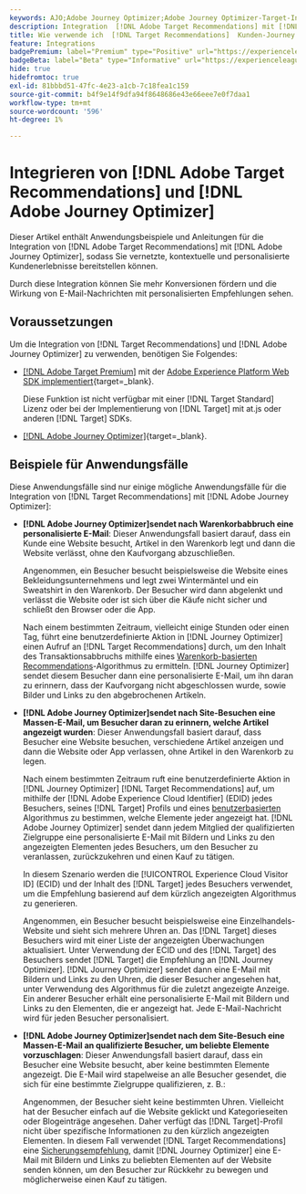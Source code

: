 ```yaml
---
keywords: AJO;Adobe Journey Optimizer;Adobe Journey Optimizer-Target-Integration;Recommendations;Target-Recommendations;Integration
description: Integration  [!DNL Adobe Target Recommendations] mit [!DNL Adobe Journey Optimizer].
title: Wie verwende ich  [!DNL Target Recommendations]  Kunden-Journey [!DNL Adobe Journey Optimizer]?
feature: Integrations
badgePremium: label="Premium" type="Positive" url="https://experienceleague.adobe.com/docs/target/using/introduction/intro.html?lang=de#premium newtab=true" tooltip="Hier finden Sie Informationen zum Lieferumfang von Target Premium."
badgeBeta: label="Beta" type="Informative" url="https://experienceleague.adobe.com/docs/target/using/introduction/intro.html?lang=de#beta newtab=true" tooltip="Was sind Beta-Funktionen in  [!DNL Adobe Target]?"
hide: true
hidefromtoc: true
exl-id: 81bbbd51-47fc-4e23-a1cb-7c18fea1c159
source-git-commit: b4f9e14f9dfa94f8648686e43e66eee7e0f7daa1
workflow-type: tm+mt
source-wordcount: '596'
ht-degree: 1%

---
```


# Integrieren von [!DNL Adobe Target Recommendations] und [!DNL Adobe Journey Optimizer]

Dieser Artikel enthält Anwendungsbeispiele und Anleitungen für die Integration von [!DNL Adobe Target Recommendations] mit [!DNL Adobe Journey Optimizer], sodass Sie vernetzte, kontextuelle und personalisierte Kundenerlebnisse bereitstellen können.

Durch diese Integration können Sie mehr Konversionen fördern und die Wirkung von E-Mail-Nachrichten mit personalisierten Empfehlungen sehen.

## Voraussetzungen 

Um die Integration von [!DNL Target Recommendations] und [!DNL Adobe Journey Optimizer] zu verwenden, benötigen Sie Folgendes:

* [[!DNL Adobe Target Premium]](/help/main/c-intro/intro.md#premium) mit der [Adobe Experience Platform Web SDK implementiert](https://experienceleague.adobe.com/en/docs/target-dev/developer/client-side/aep-web-sdk){target=_blank}.

  Diese Funktion ist nicht verfügbar mit einer [!DNL Target Standard] Lizenz oder bei der Implementierung von [!DNL Target] mit at.js oder anderen [!DNL Target] SDKs.

* [[!DNL Adobe Journey Optimizer]](https://experienceleague.adobe.com/de/docs/journey-optimizer/using/ajo-home){target=_blank}.

## Beispiele für Anwendungsfälle

Diese Anwendungsfälle sind nur einige mögliche Anwendungsfälle für die Integration von [!DNL Target Recommendations] mit [!DNL Adobe Journey Optimizer]:

* **[!DNL Adobe Journey Optimizer]sendet nach Warenkorbabbruch eine personalisierte E-Mail**: Dieser Anwendungsfall basiert darauf, dass ein Kunde eine Website besucht, Artikel in den Warenkorb legt und dann die Website verlässt, ohne den Kaufvorgang abzuschließen.

  Angenommen, ein Besucher besucht beispielsweise die Website eines Bekleidungsunternehmens und legt zwei Wintermäntel und ein Sweatshirt in den Warenkorb. Der Besucher wird dann abgelenkt und verlässt die Website oder ist sich über die Käufe nicht sicher und schließt den Browser oder die App.

  Nach einem bestimmten Zeitraum, vielleicht einige Stunden oder einen Tag, führt eine benutzerdefinierte Aktion in [!DNL Journey Optimizer] einen Aufruf an [!DNL Target Recommendations] durch, um den Inhalt des Transaktionsabbruchs mithilfe eines [Warenkorb-basierten Recommendations](/help/main/c-recommendations/c-algorithms/base-the-recommendation-on-a-recommendation-key.md)-Algorithmus zu ermitteln. [!DNL Journey Optimizer] sendet diesem Besucher dann eine personalisierte E-Mail, um ihn daran zu erinnern, dass der Kaufvorgang nicht abgeschlossen wurde, sowie Bilder und Links zu den abgebrochenen Artikeln.

* **[!DNL Adobe Journey Optimizer]sendet nach Site-Besuchen eine Massen-E-Mail, um Besucher daran zu erinnern, welche Artikel angezeigt wurden**: Dieser Anwendungsfall basiert darauf, dass Besucher eine Website besuchen, verschiedene Artikel anzeigen und dann die Website oder App verlassen, ohne Artikel in den Warenkorb zu legen.

  Nach einem bestimmten Zeitraum ruft eine benutzerdefinierte Aktion in [!DNL Journey Optimizer] [!DNL Target Recommendations] auf, um mithilfe der [!DNL Adobe Experience Cloud Identifier] (EDID) jedes Besuchers, seines [!DNL Target] Profils und eines [benutzerbasierten](/help/main/c-recommendations/c-algorithms/base-the-recommendation-on-a-recommendation-key.md) Algorithmus zu bestimmen, welche Elemente jeder angezeigt hat. [!DNL Adobe Journey Optimizer] sendet dann jedem Mitglied der qualifizierten Zielgruppe eine personalisierte E-Mail mit Bildern und Links zu den angezeigten Elementen jedes Besuchers, um den Besucher zu veranlassen, zurückzukehren und einen Kauf zu tätigen.

  In diesem Szenario werden die [!UICONTROL Experience Cloud Visitor ID] (ECID) und der Inhalt des [!DNL Target] jedes Besuchers verwendet, um die Empfehlung basierend auf dem kürzlich angezeigten Algorithmus zu generieren.

  Angenommen, ein Besucher besucht beispielsweise eine Einzelhandels-Website und sieht sich mehrere Uhren an. Das [!DNL Target] dieses Besuchers wird mit einer Liste der angezeigten Überwachungen aktualisiert. Unter Verwendung der ECID und des [!DNL Target] des Besuchers sendet [!DNL Target] die Empfehlung an [!DNL Journey Optimizer]. [!DNL Journey Optimizer] sendet dann eine E-Mail mit Bildern und Links zu den Uhren, die dieser Besucher angesehen hat, unter Verwendung des Algorithmus für die zuletzt angezeigte Anzeige. Ein anderer Besucher erhält eine personalisierte E-Mail mit Bildern und Links zu den Elementen, die er angezeigt hat. Jede E-Mail-Nachricht wird für jeden Besucher personalisiert.

* **[!DNL Adobe Journey Optimizer]sendet nach dem Site-Besuch eine Massen-E-Mail an qualifizierte Besucher, um beliebte Elemente vorzuschlagen**: Dieser Anwendungsfall basiert darauf, dass ein Besucher eine Website besucht, aber keine bestimmten Elemente angezeigt. Die E-Mail wird stapelweise an alle Besucher gesendet, die sich für eine bestimmte Zielgruppe qualifizieren, z. B.:

  Angenommen, der Besucher sieht keine bestimmten Uhren. Vielleicht hat der Besucher einfach auf die Website geklickt und Kategorieseiten oder Blogeinträge angesehen. Daher verfügt das [!DNL Target]-Profil nicht über spezifische Informationen zu den kürzlich angezeigten Elementen. In diesem Fall verwendet [!DNL Target Recommendations] eine [Sicherungsempfehlung](/help/main/c-recommendations/c-algorithms/backup-recs.md), damit [!DNL Journey Optimizer] eine E-Mail mit Bildern und Links zu beliebten Elementen auf der Website senden können, um den Besucher zur Rückkehr zu bewegen und möglicherweise einen Kauf zu tätigen.
